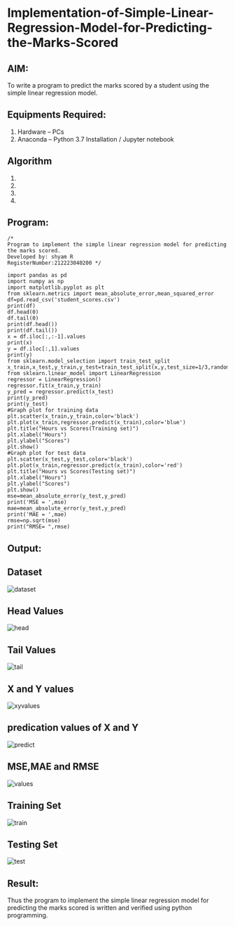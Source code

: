 # Implementation-of-Simple-Linear-Regression-Model-for-Predicting-the-Marks-Scored

## AIM:
To write a program to predict the marks scored by a student using the simple linear regression model.

## Equipments Required:
1. Hardware – PCs
2. Anaconda – Python 3.7 Installation / Jupyter notebook

## Algorithm
1. 
2. 
3. 
4. 

## Program:
```
/*
Program to implement the simple linear regression model for predicting the marks scored.
Developed by: shyam R
RegisterNumber:212223040200 */

import pandas as pd
import numpy as np
import matplotlib.pyplot as plt
from sklearn.metrics import mean_absolute_error,mean_squared_error
df=pd.read_csv('student_scores.csv')
print(df)
df.head(0)
df.tail(0)
print(df.head())
print(df.tail())
x = df.iloc[:,:-1].values
print(x)
y = df.iloc[:,1].values
print(y)
from sklearn.model_selection import train_test_split
x_train,x_test,y_train,y_test=train_test_split(x,y,test_size=1/3,random_state=0)
from sklearn.linear_model import LinearRegression
regressor = LinearRegression()
regressor.fit(x_train,y_train)
y_pred = regressor.predict(x_test)
print(y_pred)
print(y_test)
#Graph plot for training data
plt.scatter(x_train,y_train,color='black')
plt.plot(x_train,regressor.predict(x_train),color='blue')
plt.title("Hours vs Scores(Training set)")
plt.xlabel("Hours")
plt.ylabel("Scores")
plt.show()
#Graph plot for test data
plt.scatter(x_test,y_test,color='black')
plt.plot(x_train,regressor.predict(x_train),color='red')
plt.title("Hours vs Scores(Testing set)")
plt.xlabel("Hours")
plt.ylabel("Scores")
plt.show()
mse=mean_absolute_error(y_test,y_pred)
print('MSE = ',mse)
mae=mean_absolute_error(y_test,y_pred)
print('MAE = ',mae)
rmse=np.sqrt(mse)
print("RMSE= ",rmse)
```
## Output:
## Dataset
![dataset](https://github.com/shivanshyam79/Implementation-of-Simple-Linear-Regression-Model-for-Predicting-the-Marks-Scored/assets/151513860/8f6358d6-74a0-40b4-a88b-ac723b71f1f2)
## Head Values
![head](https://github.com/shivanshyam79/Implementation-of-Simple-Linear-Regression-Model-for-Predicting-the-Marks-Scored/assets/151513860/941f8428-1463-4d50-842c-02dddf1f8c95)
## Tail Values
![tail](https://github.com/shivanshyam79/Implementation-of-Simple-Linear-Regression-Model-for-Predicting-the-Marks-Scored/assets/151513860/1b4f95d4-459c-4b16-a0c6-3901e9fbfbcb)
## X and Y values
![xyvalues](https://github.com/shivanshyam79/Implementation-of-Simple-Linear-Regression-Model-for-Predicting-the-Marks-Scored/assets/151513860/85242e23-27f9-4977-99e7-4891c5b6f67b)
## predication values of X and Y
![predict ](https://github.com/shivanshyam79/Implementation-of-Simple-Linear-Regression-Model-for-Predicting-the-Marks-Scored/assets/151513860/107747e0-e7b5-46c7-b7ec-064e3c5c8af0)
## MSE,MAE and RMSE
![values](https://github.com/shivanshyam79/Implementation-of-Simple-Linear-Regression-Model-for-Predicting-the-Marks-Scored/assets/151513860/781388a5-ab68-4cc3-b2e4-53d750dbd780)
## Training Set
![train](https://github.com/shivanshyam79/Implementation-of-Simple-Linear-Regression-Model-for-Predicting-the-Marks-Scored/assets/151513860/51e8ce78-2f50-46de-bb8b-02e5397c80f5)
## Testing Set
![test](https://github.com/shivanshyam79/Implementation-of-Simple-Linear-Regression-Model-for-Predicting-the-Marks-Scored/assets/151513860/07f145ad-5c13-4823-9ba3-55770cd656d9)






## Result:
Thus the program to implement the simple linear regression model for predicting the marks scored is written and verified using python programming.
